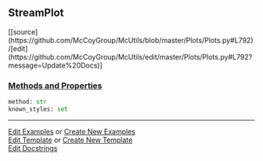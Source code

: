 ## <a id="McUtils.Plots.Plots.StreamPlot">StreamPlot</a> 
<div class="docs-source-link" markdown="1">
[[source](https://github.com/McCoyGroup/McUtils/blob/master/Plots/Plots.py#L792)/[edit](https://github.com/McCoyGroup/McUtils/edit/master/Plots/Plots.py#L792?message=Update%20Docs)]
</div>



<div class="collapsible-section">
 <div class="collapsible-section collapsible-section-header" markdown="1">
 
### <a class="collapse-link" data-toggle="collapse" href="#methods">Methods and Properties</a> <a class="float-right" data-toggle="collapse" href="#methods"><i class="fa fa-chevron-down"></i></a>

 </div>
 <div class="collapsible-section collapsible-section-body collapse" id="methods" markdown="1">

```python
method: str
known_styles: set
```


 </div>
</div>




___

[Edit Examples](https://github.com/McCoyGroup/McUtils/edit/gh-pages/ci/examples/McUtils/Plots/Plots/StreamPlot.md) or 
[Create New Examples](https://github.com/McCoyGroup/McUtils/new/gh-pages/?filename=ci/examples/McUtils/Plots/Plots/StreamPlot.md) <br/>
[Edit Template](https://github.com/McCoyGroup/McUtils/edit/gh-pages/ci/docs/McUtils/Plots/Plots/StreamPlot.md) or 
[Create New Template](https://github.com/McCoyGroup/McUtils/new/gh-pages/?filename=ci/docs/templates/McUtils/Plots/Plots/StreamPlot.md) <br/>
[Edit Docstrings](https://github.com/McCoyGroup/McUtils/edit/master/Plots/Plots.py#L792?message=Update%20Docs)